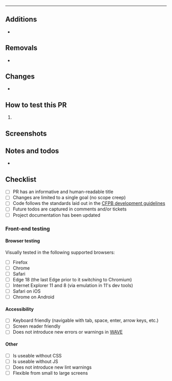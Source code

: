 <!-- Enter an explanation of what the pull request does and why. -->


---

<!-- Feel free to delete any sections that are not applicable to this PR. -->


## Additions

-


## Removals

-


## Changes

-


## How to test this PR

1.


## Screenshots


## Notes and todos

-


## Checklist

<!-- Feel free to delete any checkboxes that are not applicable to this PR. -->

- [ ] PR has an informative and human-readable title
- [ ] Changes are limited to a single goal (no scope creep)
- [ ] Code follows the standards laid out in the [CFPB development guidelines](https://github.com/cfpb/development)
- [ ] Future todos are captured in comments and/or tickets
- [ ] Project documentation has been updated

### Front-end testing

<!--
When new (or significantly modified) front-end functionality is present, the following things should be tested.
Feel free to delete this section if not applicable to this PR.
-->

#### Browser testing

Visually tested in the following supported browsers:
- [ ] Firefox
- [ ] Chrome
- [ ] Safari
- [ ] Edge 18 (the last Edge prior to it switching to Chromium)
- [ ] Internet Explorer 11 and 8 (via emulation in 11's dev tools)
- [ ] Safari on iOS
- [ ] Chrome on Android

<!--
Further guidance on browser support can be found at:
https://github.com/cfpb/development/blob/master/guides/browser-support.md
-->

#### Accessibility

- [ ] Keyboard friendly (navigable with tab, space, enter, arrow keys, etc.)
- [ ] Screen reader friendly
- [ ] Does not introduce new errors or warnings in [WAVE](https://wave.webaim.org/extension/)

#### Other

- [ ] Is useable without CSS
- [ ] Is useable without JS
- [ ] Does not introduce new lint warnings
- [ ] Flexible from small to large screens
